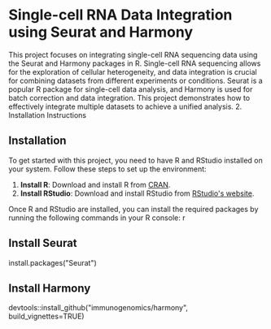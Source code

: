 # Single-cell RNA Data Integration using Seurat and Harmony

This project focuses on integrating single-cell RNA sequencing data using the Seurat and Harmony packages in R. Single-cell RNA sequencing allows for the exploration of cellular heterogeneity, and data integration is crucial for combining datasets from different experiments or conditions. Seurat is a popular R package for single-cell data analysis, and Harmony is used for batch correction and data integration. This project demonstrates how to effectively integrate multiple datasets to achieve a unified analysis.
2. Installation Instructions
## Installation

To get started with this project, you need to have R and RStudio installed on your system. Follow these steps to set up the environment:

1. **Install R**: Download and install R from [CRAN](https://cran.r-project.org/).
2. **Install RStudio**: Download and install RStudio from [RStudio's website](https://www.rstudio.com/products/rstudio/download/).

Once R and RStudio are installed, you can install the required packages by running the following commands in your R console:
r

## Install Seurat
install.packages("Seurat")

## Install Harmony
devtools::install_github("immunogenomics/harmony", build_vignettes=TRUE)

